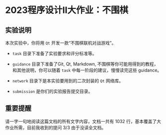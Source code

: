 # 2023程序设计Ⅱ大作业：不围棋

## 实验说明

本次实验中，你将用 `Qt` 开发一款“不围棋联机对战游戏”。

- `task` 目录下准备了实验要求和评分标准等。

- `guidance` 目录下准备了Git, Qt, Markdown, 不围棋等你可能用得到的教程，和其他说明，你可以随着 `task` 中每一阶段的建议，慢慢读完这些 guidance。

- `network` 目录下是本实验要用到的二次封装的 `Qt` 网络库。

- `submission` 是你们的实验报告提交目录。

## 重要提醒

请一字一句地阅读这篇文档的所有文字内容，文档一共有 1032 行，基本覆盖了大作业所需，目前我收到的提问 3/3 由于没读全文档。